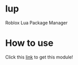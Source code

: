 # lup
Roblox Lua Package Manager

# How to use
Click this [link](https://www.roblox.com/library/6320827379/Lua-Package-Manager-Main) to get this module!